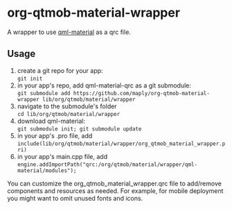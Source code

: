 # org-qtmob-material-wrapper
A wrapper to use [qml-material](https://github.com/papyros/qml-material) as a qrc file.

## Usage

1. create a git repo for your app:  
`git init`
2. in your app's repo, add qml-material-qrc as a git submodule:  
`git submodule add https://github.com/maply/org-qtmob-material-wrapper lib/org/qtmob/material/wrapper`
3. navigate to the submodule's folder  
`cd lib/org/qtmob/material/wrapper`
4. download qml-material:  
`git submodule init; git submodule update`
5. in your app's .pro file, add  
`include(lib/org/qtmob/material/wrapper/org_qtmob_material_wrapper.pri)`
7. in your app's main.cpp file, add  
`engine.addImportPath("qrc:/org/qtmob/material/wrapper/qml-material/modules");`

You can customize the org_qtmob_material_wrapper.qrc file to add/remove components and resources as needed.
For example, for mobile deployment you might want to omit unused fonts and icons.

